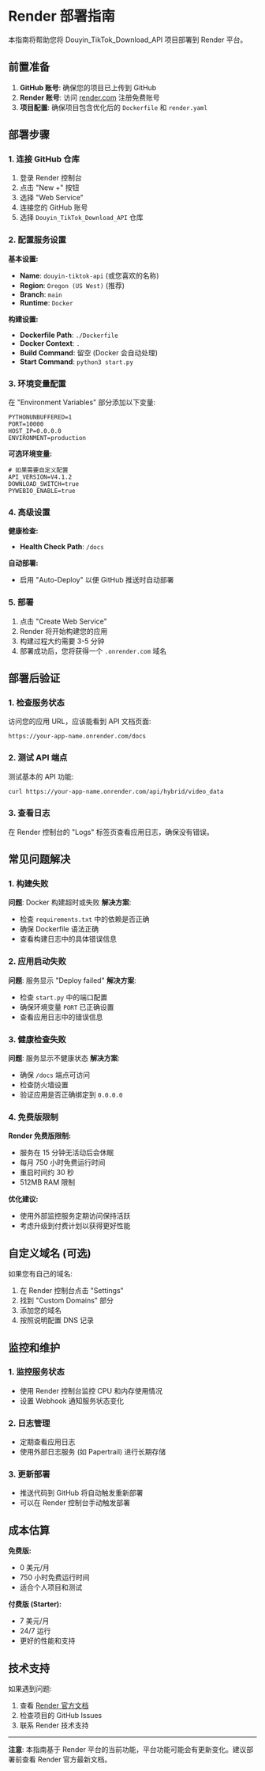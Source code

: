 # Render 部署指南

本指南将帮助您将 Douyin_TikTok_Download_API 项目部署到 Render 平台。

## 前置准备

1. **GitHub 账号**: 确保您的项目已上传到 GitHub
2. **Render 账号**: 访问 [render.com](https://render.com) 注册免费账号
3. **项目配置**: 确保项目包含优化后的 `Dockerfile` 和 `render.yaml`

## 部署步骤

### 1. 连接 GitHub 仓库

1. 登录 Render 控制台
2. 点击 "New +" 按钮
3. 选择 "Web Service"
4. 连接您的 GitHub 账号
5. 选择 `Douyin_TikTok_Download_API` 仓库

### 2. 配置服务设置

**基本设置:**
- **Name**: `douyin-tiktok-api` (或您喜欢的名称)
- **Region**: `Oregon (US West)` (推荐)
- **Branch**: `main`
- **Runtime**: `Docker`

**构建设置:**
- **Dockerfile Path**: `./Dockerfile`
- **Docker Context**: `.`
- **Build Command**: 留空 (Docker 会自动处理)
- **Start Command**: `python3 start.py`

### 3. 环境变量配置

在 "Environment Variables" 部分添加以下变量:

```
PYTHONUNBUFFERED=1
PORT=10000
HOST_IP=0.0.0.0
ENVIRONMENT=production
```

**可选环境变量:**
```
# 如果需要自定义配置
API_VERSION=V4.1.2
DOWNLOAD_SWITCH=true
PYWEBIO_ENABLE=true
```

### 4. 高级设置

**健康检查:**
- **Health Check Path**: `/docs`

**自动部署:**
- 启用 "Auto-Deploy" 以便 GitHub 推送时自动部署

### 5. 部署

1. 点击 "Create Web Service"
2. Render 将开始构建您的应用
3. 构建过程大约需要 3-5 分钟
4. 部署成功后，您将获得一个 `.onrender.com` 域名

## 部署后验证

### 1. 检查服务状态

访问您的应用 URL，应该能看到 API 文档页面:
```
https://your-app-name.onrender.com/docs
```

### 2. 测试 API 端点

测试基本的 API 功能:
```bash
curl https://your-app-name.onrender.com/api/hybrid/video_data
```

### 3. 查看日志

在 Render 控制台的 "Logs" 标签页查看应用日志，确保没有错误。

## 常见问题解决

### 1. 构建失败

**问题**: Docker 构建超时或失败
**解决方案**:
- 检查 `requirements.txt` 中的依赖是否正确
- 确保 Dockerfile 语法正确
- 查看构建日志中的具体错误信息

### 2. 应用启动失败

**问题**: 服务显示 "Deploy failed"
**解决方案**:
- 检查 `start.py` 中的端口配置
- 确保环境变量 `PORT` 已正确设置
- 查看应用日志中的错误信息

### 3. 健康检查失败

**问题**: 服务显示不健康状态
**解决方案**:
- 确保 `/docs` 端点可访问
- 检查防火墙设置
- 验证应用是否正确绑定到 `0.0.0.0`

### 4. 免费版限制

**Render 免费版限制:**
- 服务在 15 分钟无活动后会休眠
- 每月 750 小时免费运行时间
- 重启时间约 30 秒
- 512MB RAM 限制

**优化建议:**
- 使用外部监控服务定期访问保持活跃
- 考虑升级到付费计划以获得更好性能

## 自定义域名 (可选)

如果您有自己的域名:

1. 在 Render 控制台点击 "Settings"
2. 找到 "Custom Domains" 部分
3. 添加您的域名
4. 按照说明配置 DNS 记录

## 监控和维护

### 1. 监控服务状态

- 使用 Render 控制台监控 CPU 和内存使用情况
- 设置 Webhook 通知服务状态变化

### 2. 日志管理

- 定期查看应用日志
- 使用外部日志服务 (如 Papertrail) 进行长期存储

### 3. 更新部署

- 推送代码到 GitHub 将自动触发重新部署
- 可以在 Render 控制台手动触发部署

## 成本估算

**免费版:**
- 0 美元/月
- 750 小时免费运行时间
- 适合个人项目和测试

**付费版 (Starter):**
- 7 美元/月
- 24/7 运行
- 更好的性能和支持

## 技术支持

如果遇到问题:

1. 查看 [Render 官方文档](https://render.com/docs)
2. 检查项目的 GitHub Issues
3. 联系 Render 技术支持

---

**注意**: 本指南基于 Render 平台的当前功能，平台功能可能会有更新变化。建议部署前查看 Render 官方最新文档。